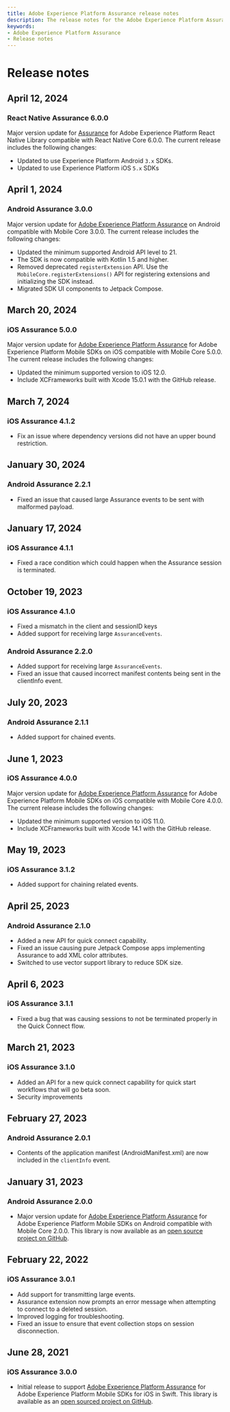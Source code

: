 ```yaml
---
title: Adobe Experience Platform Assurance release notes
description: The release notes for the Adobe Experience Platform Assurance mobile extension.
keywords:
- Adobe Experience Platform Assurance
- Release notes
---
```


# Release notes

## April 12, 2024

### React Native Assurance 6.0.0

Major version update for [Assurance](https://github.com/adobe/aepsdk-react-native/tree/main/packages/assurance) for Adobe Experience Platform React Native Library compatible with React Native Core 6.0.0. The current release includes the following changes:

* Updated to use Experience Platform Android `3.x` SDKs.
* Updated to use Experience Platform iOS `5.x` SDKs

## April 1, 2024

### Android Assurance 3.0.0

Major version update for [Adobe Experience Platform Assurance](./index.md) on Android compatible with Mobile Core 3.0.0. The current release includes the following changes:

* Updated the minimum supported Android API level to 21.
* The SDK is now compatible with Kotlin 1.5 and higher.
* Removed deprecated `registerExtension` API. Use the `MobileCore.registerExtensions()` API for registering extensions and initializing the SDK instead.
* Migrated SDK UI components to Jetpack Compose.

## March 20, 2024

### iOS Assurance 5.0.0

Major version update for [Adobe Experience Platform Assurance](./index.md) for Adobe Experience Platform Mobile SDKs on iOS compatible with Mobile Core 5.0.0. The current release includes the following changes:

* Updated the minimum supported version to iOS 12.0.
* Include XCFrameworks built with Xcode 15.0.1 with the GitHub release.

## March 7, 2024

### iOS Assurance 4.1.2

* Fix an issue where dependency versions did not have an upper bound restriction.

## January 30, 2024

### Android Assurance 2.2.1

* Fixed an issue that caused large Assurance events to be sent with malformed payload.

## January 17, 2024

### iOS Assurance 4.1.1

* Fixed a race condition which could happen when the Assurance session is terminated.

## October 19, 2023

### iOS Assurance 4.1.0

* Fixed a mismatch in the client and sessionID keys
* Added support for receiving large `AssuranceEvents`.

### Android Assurance 2.2.0

* Added support for receiving large `AssuranceEvents`.
* Fixed an issue that caused incorrect manifest contents being sent in the clientInfo event.

## July 20, 2023

### Android Assurance 2.1.1

* Added support for chained events.

## June 1, 2023

### iOS Assurance 4.0.0

Major version update for [Adobe Experience Platform Assurance](./index.md) for Adobe Experience Platform Mobile SDKs on iOS compatible with Mobile Core 4.0.0. The current release includes the following changes:

* Updated the minimum supported version to iOS 11.0.
* Include XCFrameworks built with Xcode 14.1 with the GitHub release.

## May 19, 2023

### iOS Assurance 3.1.2

* Added support for chaining related events.

## April 25, 2023

### Android Assurance 2.1.0

* Added a new API for quick connect capability.
* Fixed an issue causing pure Jetpack Compose apps implementing Assurance to add XML color attributes.
* Switched to use vector support library to reduce SDK size.

## April 6, 2023

### iOS Assurance 3.1.1

* Fixed a bug that was causing sessions to not be terminated properly in the Quick Connect flow.

## March 21, 2023

### iOS Assurance 3.1.0

* Added an API for a new quick connect capability for quick start workflows that will go beta soon.
* Security improvements

## February 27, 2023

### Android Assurance 2.0.1

* Contents of the application manifest (AndroidManifest.xml) are now included in the `clientInfo` event.

## January 31, 2023

### Android Assurance 2.0.0

* Major version update for [Adobe Experience Platform Assurance](./index.md) for Adobe Experience Platform Mobile SDKs on Android compatible with Mobile Core 2.0.0. This library is now available as an [open source project on GitHub](https://github.com/adobe/aepsdk-assurance-android).

## February 22, 2022

### iOS Assurance 3.0.1

* Add support for transmitting large events.
* Assurance extension now prompts an error message when attempting to connect to a deleted session.
* Improved logging for troubleshooting.
* Fixed an issue to ensure that event collection stops on session disconnection.

## June 28, 2021

### iOS Assurance 3.0.0

* Initial release to support [Adobe Experience Platform Assurance](./index.md) for Adobe Experience Platform Mobile SDKs for iOS in Swift. This library is available as an [open sourced project on GitHub](https://github.com/adobe/aepsdk-assurance-ios).
